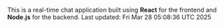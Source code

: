 This is a real-time chat application built using **React** for the frontend and **Node.js** for the backend.
Last updated: Fri Mar 28 05:08:36 UTC 2025
